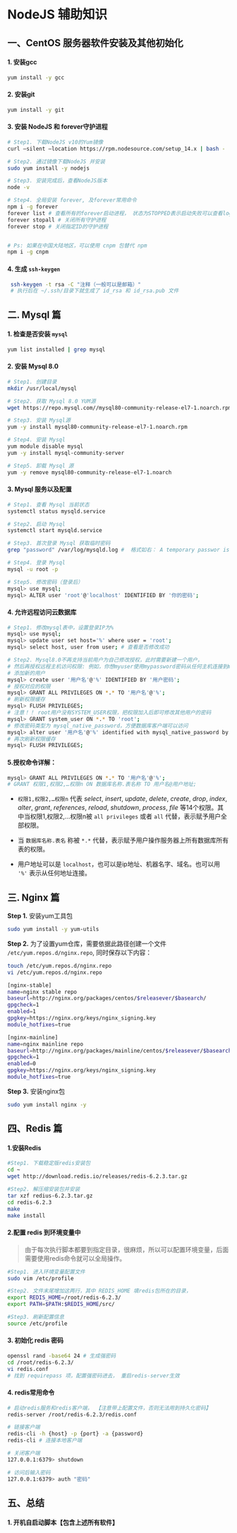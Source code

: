 <!--
 * @Author       : liuxuhao
 * @LastEditors  : liuxuhao
-->
# NodeJS 辅助知识

## 一、CentOS 服务器软件安装及其他初始化

#### 1. 安装gcc
```bash
yum install -y gcc
```
#### 2. 安装git
```bash
yum install -y git
```
#### 3. 安装 NodeJS 和 forever守护进程
```bash
# Step1. 下载NodeJS v10的Yum镜像
curl —silent —location https://rpm.nodesource.com/setup_14.x | bash -

# Step2. 通过镜像下载NodeJS 并安装
sudo yum install -y nodejs

# Step3. 安装完成后，查看NodeJS版本
node -v

# Step4. 全局安装 forever, 及forever常用命令
npm i -g forever
forever list # 查看所有的forever启动进程， 状态为STOPPED表示启动失败可以查看log
forever stopall # 关闭所有守护进程
forever stop # 关闭指定ID的守护进程


# Ps: 如果在中国大陆地区，可以使用 cnpm 包替代 npm
npm i -g cnpm
```

#### 4. 生成 `ssh-keygen`
```bash
 ssh-keygen -t rsa -C "注释（一般可以是邮箱）"
 # 执行后在 ~/.ssh/目录下就生成了 id_rsa 和 id_rsa.pub 文件
```

## 二. Mysql 篇
#### 1. 检查是否安装 `mysql`
```bash
yum list installed | grep mysql
```

#### 2. 安装 Mysql 8.0
```bash
# Step1. 创建目录
mkdir /usr/local/mysql

# Step2. 获取 Mysql 8.0 YUM源
wget https://repo.mysql.com//mysql80-community-release-el7-1.noarch.rpm

# Step3. 安装 Mysql源
yum -y install mysql80-community-release-el7-1.noarch.rpm

# Step4. 安装 Mysql
yum module disable mysql
yum -y install mysql-community-server

# Step5. 卸载 Mysql 源
yum -y remove mysql80-community-release-el7-1.noarch
```

#### 3. Mysql 服务以及配置

```bash
# Step1. 查看 Mysql 当前状态
systemctl status mysqld.service

# Step2. 启动 Mysql
systemctl start mysqld.service

# Step3. 首次登录 Mysql 获取临时密码
grep "password" /var/log/mysqld.log #  格式如右： A temporary passwor is generated for root@localhost: rlqWKiqFD8_V

# Step4. 登录 Mysql
mysql -u root -p

# Step5. 修改密码（登录后）
mysql> use mysql;
mysql> ALTER user 'root'@'localhost' IDENTIFIED BY '你的密码';
```

#### 4. 允许远程访问云数据库
```bash
# Step1. 修改mysql表中，设置登录IP为%
mysql> use mysql;
mysql> update user set host='%' where user = 'root';
mysql> select host, user from user; # 查看是否修改成功

# Step2. Mysql8.0不再支持当前用户为自己修改授权，此时需要新建一个用户，
# 然后再授权远程主机访问权限: 例如，你想myuser使用mypassword密码从任何主机连接到mysql服务器的话
# 添加新的用户
mysql> create user '用户名'@'%' IDENTIFIED BY '用户密码';
# 授权对应的权限
mysql> GRANT ALL PRIVILEGES ON *.* TO '用户名'@'%';
# 刷新权限缓存
mysql> FLUSH PRIVILEGES;
# 注意！！ root用户没有SYSTEM_USER权限，把权限加入后即可修改其他用户的密码
mysql> GRANT system_user ON *.* TO 'root';
# 修改密码类型为 mysql_native_password，方便数据库客户端可以访问
mysql> alter user '用户名'@'%' identified with mysql_native_password by '用户密码';
# 再次刷新权限缓存
mysql> FLUSH PRIVILEGES;
```

#### 5.授权命令详解：
```bash
mysql> GRANT ALL PRIVILEGES ON *.* TO '用户名'@'%';
# GRANT 权限1,权限2,…权限n ON 数据库名称.表名称 TO 用户名@用户地址;
```
- `权限1,权限2,…权限n` 代表 *select*, *insert*, *update*, *delete*, *create*, *drop*, *index*, *alter*, *grant*, *references*, *reload*, *shutdown*, *process*, *file* 等14个权限。其中当权限1,权限2,…权限n被 `all privileges` 或者 `all` 代替，表示赋予用户全部权限。

- 当 `数据库名称.表名` 称被 `*.*` 代替，表示赋予用户操作服务器上所有数据库所有表的权限。

- 用户地址可以是 `localhost`，也可以是ip地址、机器名字、域名。也可以用 `'%'` 表示从任何地址连接。



## 三. Nginx 篇
**Step 1.** 安装yum工具包
```bash
sudo yum install -y yum-utils
```
**Step 2.** 为了设置yum仓库，需要依据此路径创建一个文件 `/etc/yum.repos.d/nginx.repo`, 同时保存以下内容：
```bash
touch /etc/yum.repos.d/nginx.repo
vi /etc/yum.repos.d/nginx.repo
```
```bash
[nginx-stable]
name=nginx stable repo
baseurl=http://nginx.org/packages/centos/$releasever/$basearch/
gpgcheck=1
enabled=1
gpgkey=https://nginx.org/keys/nginx_signing.key
module_hotfixes=true

[nginx-mainline]
name=nginx mainline repo
baseurl=http://nginx.org/packages/mainline/centos/$releasever/$basearch/
gpgcheck=1
enabled=0
gpgkey=https://nginx.org/keys/nginx_signing.key
module_hotfixes=true
```
**Step 3.** 安装nginx包
```bash
sudo yum install nginx -y
```


## 四、Redis 篇
#### 1.安装Redis
```bash
#Step1. 下载稳定版redis安装包
cd ~
wget http://download.redis.io/releases/redis-6.2.3.tar.gz 

#Step2. 解压缩安装包并安装
tar xzf redius-6.2.3.tar.gz
cd redis-6.2.3
make
make install
```

#### 2.配置 redis 到环境变量中
> 由于每次执行脚本都要到指定目录，很麻烦，所以可以配置环境变量，后面需要使用redis命令就可以全局操作。

```bash
#Step1. 进入环境变量配置文件
sudo vim /etc/profile 

#Step2. 文件末尾增加这两行，其中 REDIS_HOME 填redis包所在的目录，
export REDIS_HOME=/root/redis-6.2.3/
export PATH=$PATH:$REDIS_HOME/src/

#Step3. 刷新配置信息
source /etc/profile
```

#### 3. 初始化 redis 密码

```bash
openssl rand -base64 24 # 生成强密码
cd /root/redis-6.2.3/
vi redis.conf
# 找到 requirepass 项，配置强密码进去， 重启redis-server生效
```

#### 4. redis常用命令
```bash
# 启动redis服务和redis客户端， 【注意带上配置文件，否则无法用到持久化密码】
redis-server /root/redis-6.2.3/redis.conf

# 链接客户端
redis-cli -h {host} -p {port} -a {password}
redis-cli # 连接本地客户端

# 关闭客户端
127.0.0.1:6379> shutdown

# 访问后输入密码
127.0.0.1:6379> auth "密码"
```

## 五、总结
#### 1. 开机自启动脚本【包含上述所有软件】

